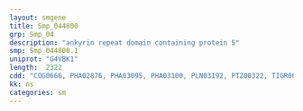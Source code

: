 ```yaml
---
layout: smgene
title: Smp_044800
grp: Smp_04
description: "ankyrin repeat domain containing protein 5"
smp: Smp_044800.1
uniprot: "G4VBK1"
length:  2322
cdd: "COG0666, PHA02876, PHA03095, PHA03100, PLN03192, PTZ00322, TIGR00870, cd00204, cl02529, pfam00023, pfam12796, pfam13637, pfam13857, smart00248"
kk: ns
categories: sm
---
```


